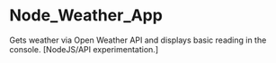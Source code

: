 # Node_Weather_App
Gets weather via Open Weather API and displays basic reading in the console.  [NodeJS/API experimentation.]
